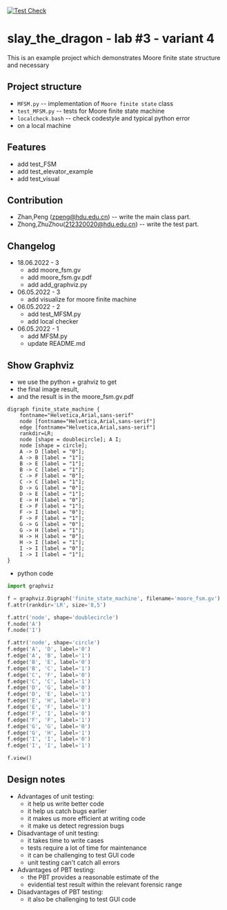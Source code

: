 [![Test Check](https://github.com/zpeng2022/edu-cpo-lab3-zpeng/actions/workflows/check.yml/badge.svg)](https://github.com/zpeng2022/edu-cpo-lab3-zpeng/actions/workflows/check.yml)

# slay_the_dragon - lab #3 - variant 4

This is an example project which demonstrates Moore finite state structure and necessary

## Project structure

- `MFSM.py` -- implementation of `Moore finite state` class
- `test_MFSM.py` -- tests for Moore finite state machine
- `localcheck.bash` -- check codestyle and typical python error
- on a local machine

## Features

- add test_FSM
- add test_elevator_example
- add test_visual

## Contribution

- Zhan,Peng (zpeng@hdu.edu.cn) -- write the main class part.
- Zhong,ZhuZhou(212320020@hdu.edu.cn) -- write the test part.

## Changelog

- 18.06.2022 - 3
  - add moore_fsm.gv
  - add moore_fsm.gv.pdf
  - add add_graphviz.py
- 06.05.2022 - 3
  - add visualize for moore finite machine
- 06.05.2022 - 2
  - add test_MFSM.py
  - add local checker
- 06.05.2022 - 1
  - add MFSM.py
  - update README.md

## Show Graphviz

- we use the python + grahviz to get
- the final image result,
- and the result is in the moore_fsm.gv.pdf

```graphviz
digraph finite_state_machine {
    fontname="Helvetica,Arial,sans-serif"
    node [fontname="Helvetica,Arial,sans-serif"]
    edge [fontname="Helvetica,Arial,sans-serif"]
    rankdir=LR;
    node [shape = doublecircle]; A I;
    node [shape = circle];
    A -> D [label = "0"];
    A -> B [label = "1"];
    B -> E [label = "1"];
    B -> C [label = "1"];
    C -> F [label = "0"];
    C -> C [label = "1"];
    D -> G [label = "0"];
    D -> E [label = "1"];
    E -> H [label = "0"];
    E -> F [label = "1"];
    F -> I [label = "0"];
    F -> F [label = "1"];
    G -> G [label = "0"];
    G -> H [label = "1"];
    H -> H [label = "0"];
    H -> I [label = "1"];
    I -> I [label = "0"];
    I -> I [label = "1"];
}
```

- python code

```python
import graphviz

f = graphviz.Digraph('finite_state_machine', filename='moore_fsm.gv')
f.attr(rankdir='LR', size='8,5')

f.attr('node', shape='doublecircle')
f.node('A')
f.node('I')

f.attr('node', shape='circle')
f.edge('A', 'D', label='0')
f.edge('A', 'B', label='1')
f.edge('B', 'E', label='0')
f.edge('B', 'C', label='1')
f.edge('C', 'F', label='0')
f.edge('C', 'C', label='1')
f.edge('D', 'G', label='0')
f.edge('D', 'E', label='1')
f.edge('E', 'H', label='0')
f.edge('E', 'F', label='1')
f.edge('F', 'I', label='0')
f.edge('F', 'F', label='1')
f.edge('G', 'G', label='0')
f.edge('G', 'H', label='1')
f.edge('I', 'I', label='0')
f.edge('I', 'I', label='1')

f.view()
```

## Design notes

- Advantages of unit testing:
  - it help us write better code
  - it help us catch bugs earlier
  - it makes us more efficient at writing code
  - it make us detect regression bugs
- Disadvantage of unit testing:
  - it takes time to write cases
  - tests require a lot of time for maintenance
  - it can be challenging to test GUI code
  - unit testing can't catch all errors
- Advantages of PBT testing:
  - the PBT provides a reasonable estimate of the
  - evidential test result within the relevant forensic range
- Disadvantages of PBT testing:
  - it also be challenging to test GUI code
